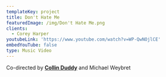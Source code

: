```yaml
---
templateKey: project
title: Don't Hate Me
featuredImage: /img/Don't Hate Me.png
clients:
  - Corey Harper
youtubeLink: 'https://www.youtube.com/watch?v=WP-QwNOjlCE'
embedYouTube: false
type: Music Video
---
```

Co-directed by **[Collin Duddy](https://sweatshirtmedia.com/team/#collin)** and Michael Weybret
